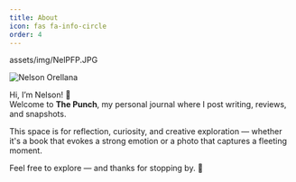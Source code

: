 ```yaml
---
title: About
icon: fas fa-info-circle
order: 4
---
```

assets/img/NelPFP.JPG

![Nelson Orellana](/The-Punch/assets/img/NelPFP.JPG)

Hi, I’m Nelson! 👋  
Welcome to **The Punch**, my personal journal where I post writing, reviews, and snapshots.

This space is for reflection, curiosity, and creative exploration — whether it's a book that evokes a strong emotion or a photo that captures a fleeting moment.

Feel free to explore — and thanks for stopping by. 🌱
